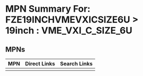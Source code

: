 



# MPN Summary For: FZE19INCHVMEVXICSIZE6U > 19inch : VME_VXI_C_SIZE_6U

## MPNs
  

|MPN|Direct Links|Search Links|
| :--- | :--- | :--- |
||||
